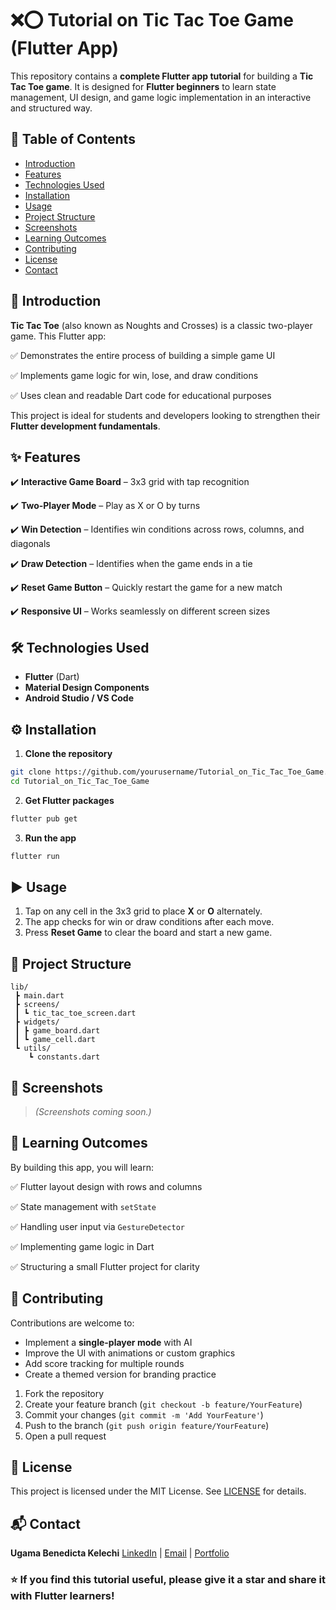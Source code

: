 # ❌⭕ Tutorial on Tic Tac Toe Game (Flutter App)

This repository contains a **complete Flutter app tutorial** for building a **Tic Tac Toe game**. It is designed for **Flutter beginners** to learn state management, UI design, and game logic implementation in an interactive and structured way.



## 📑 Table of Contents

* [Introduction](#introduction)
* [Features](#features)
* [Technologies Used](#technologies-used)
* [Installation](#installation)
* [Usage](#usage)
* [Project Structure](#project-structure)
* [Screenshots](#screenshots)
* [Learning Outcomes](#learning-outcomes)
* [Contributing](#contributing)
* [License](#license)
* [Contact](#contact)



## 📝 Introduction

**Tic Tac Toe** (also known as Noughts and Crosses) is a classic two-player game. This Flutter app:

✅ Demonstrates the entire process of building a simple game UI

✅ Implements game logic for win, lose, and draw conditions

✅ Uses clean and readable Dart code for educational purposes

This project is ideal for students and developers looking to strengthen their **Flutter development fundamentals**.



## ✨ Features

✔️ **Interactive Game Board** – 3x3 grid with tap recognition

✔️ **Two-Player Mode** – Play as X or O by turns

✔️ **Win Detection** – Identifies win conditions across rows, columns, and diagonals

✔️ **Draw Detection** – Identifies when the game ends in a tie

✔️ **Reset Game Button** – Quickly restart the game for a new match

✔️ **Responsive UI** – Works seamlessly on different screen sizes



## 🛠️ Technologies Used

* **Flutter** (Dart)
* **Material Design Components**
* **Android Studio / VS Code**



## ⚙️ Installation

1. **Clone the repository**

```bash
git clone https://github.com/yourusername/Tutorial_on_Tic_Tac_Toe_Game.git
cd Tutorial_on_Tic_Tac_Toe_Game
```

2. **Get Flutter packages**

```bash
flutter pub get
```

3. **Run the app**

```bash
flutter run
```



## ▶️ Usage

1. Tap on any cell in the 3x3 grid to place **X** or **O** alternately.
2. The app checks for win or draw conditions after each move.
3. Press **Reset Game** to clear the board and start a new game.



## 📁 Project Structure

```
lib/
 ┣ main.dart
 ┣ screens/
 ┃ ┗ tic_tac_toe_screen.dart
 ┣ widgets/
 ┃ ┣ game_board.dart
 ┃ ┗ game_cell.dart
 ┗ utils/
    ┗ constants.dart
```



## 📸 Screenshots

> *(Screenshots coming soon.)*



## 🎯 Learning Outcomes

By building this app, you will learn:

✅ Flutter layout design with rows and columns

✅ State management with `setState`

✅ Handling user input via `GestureDetector`

✅ Implementing game logic in Dart

✅ Structuring a small Flutter project for clarity



## 🤝 Contributing

Contributions are welcome to:

* Implement a **single-player mode** with AI
* Improve the UI with animations or custom graphics
* Add score tracking for multiple rounds
* Create a themed version for branding practice

1. Fork the repository
2. Create your feature branch (`git checkout -b feature/YourFeature`)
3. Commit your changes (`git commit -m 'Add YourFeature'`)
4. Push to the branch (`git push origin feature/YourFeature`)
5. Open a pull request



## 📄 License

This project is licensed under the MIT License. See [LICENSE](LICENSE) for details.



## 📬 Contact

**Ugama Benedicta Kelechi**
[LinkedIn](www.linkedin.com/in/ugama-benedicta-kelechi-codergirl-103041300) | [Email](mailto:ugamakelechi501@gmail.com) | [Portfolio](#)



### ⭐️ If you find this tutorial useful, please give it a star and share it with Flutter learners!

